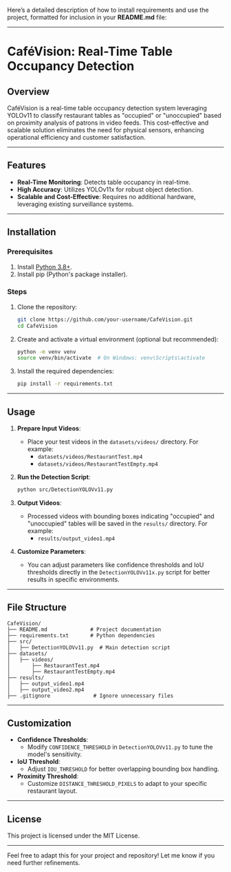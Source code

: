 Here’s a detailed description of how to install requirements and use the project, formatted for inclusion in your **README.md** file:

---

# CaféVision: Real-Time Table Occupancy Detection

## Overview
CaféVision is a real-time table occupancy detection system leveraging YOLOv11 to classify restaurant tables as "occupied" or "unoccupied" based on proximity analysis of patrons in video feeds. This cost-effective and scalable solution eliminates the need for physical sensors, enhancing operational efficiency and customer satisfaction.

---

## Features
- **Real-Time Monitoring**: Detects table occupancy in real-time.
- **High Accuracy**: Utilizes YOLOv11x for robust object detection.
- **Scalable and Cost-Effective**: Requires no additional hardware, leveraging existing surveillance systems.

---

## Installation

### Prerequisites
1. Install [Python 3.8+](https://www.python.org/downloads/).
2. Install pip (Python's package installer).

### Steps
1. Clone the repository:
   ```bash
   git clone https://github.com/your-username/CafeVision.git
   cd CafeVision
   ```

2. Create and activate a virtual environment (optional but recommended):
   ```bash
   python -m venv venv
   source venv/bin/activate  # On Windows: venv\Scripts\activate
   ```

3. Install the required dependencies:
   ```bash
   pip install -r requirements.txt
   ```

---

## Usage

1. **Prepare Input Videos**:
   - Place your test videos in the `datasets/videos/` directory. For example:
     - `datasets/videos/RestaurantTest.mp4`
     - `datasets/videos/RestaurantTestEmpty.mp4`

2. **Run the Detection Script**:
   ```bash
   python src/DetectionYOLOVv11.py
   ```

3. **Output Videos**:
   - Processed videos with bounding boxes indicating "occupied" and "unoccupied" tables will be saved in the `results/` directory. For example:
     - `results/output_video1.mp4`

4. **Customize Parameters**:
   - You can adjust parameters like confidence thresholds and IoU thresholds directly in the `DetectionYOLOVv11x.py` script for better results in specific environments.

---

## File Structure
```
CafeVision/
├── README.md              # Project documentation
├── requirements.txt       # Python dependencies
├── src/
│   ├── DetectionYOLOVv11.py  # Main detection script
├── datasets/
│   ├── videos/
│       ├── RestaurantTest.mp4
│       ├── RestaurantTestEmpty.mp4
├── results/
│   ├── output_video1.mp4
│   ├── output_video2.mp4
├── .gitignore              # Ignore unnecessary files
```

---

## Customization
- **Confidence Thresholds**:
  - Modify `CONFIDENCE_THRESHOLD` in `DetectionYOLOVv11.py` to tune the model's sensitivity.
- **IoU Threshold**:
  - Adjust `IOU_THRESHOLD` for better overlapping bounding box handling.
- **Proximity Threshold**:
  - Customize `DISTANCE_THRESHOLD_PIXELS` to adapt to your specific restaurant layout.

---

## License
This project is licensed under the MIT License.

---

Feel free to adapt this for your project and repository! Let me know if you need further refinements.
